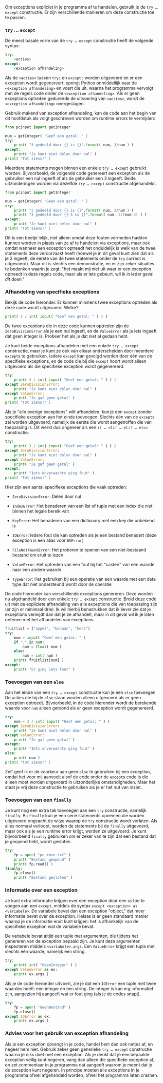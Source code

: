 Om exceptions expliciet in je programma af te handelen, gebruik je de
`try … except` constructie. Er zijn verschillende manieren om deze
constructie toe te passen.

### `try` … `except`

De meest basale vorm van de `try … except` constructie heeft de
volgende syntax:

```python
try:
    <acties>
except:
    <exception afhandeling>
```

Als de `<acties>` tussen `try:` en `except:` worden uitgevoerd en er een
exception wordt gegenereert, springt Python onmiddellijk naar de
`<exception afhandeling>` en voert die uit, waarna het programma
vervolgt met de regels code onder de `<exception afhandeling>`. Als er
geen exceptions optreden gedurende de uitvoering van `<acties>`, wordt
de `<exception afhandeling>` overgeslagen.

Gebruik makend van exception afhandeling, kan de code aan het begin van
dit hoofdstuk als volgt geschreven worden om runtime errors te
vermijden:

```python
from pcinput import getInteger

num = getInteger( "Geef een getal: " )
try:
    print( "3 gedeeld door {} is {}".format( num, 3/num ) )
except:
    print( "Je kunt niet delen door nul" )
print( "Tot ziens!" )
```

Meerdere statements mogen binnen een enkele `try … except` gebruikt
worden. Bijvoorbeeld, de volgende code genereert een exception als de
gebruiker een nul ingeeft of als de gebruiker een 3 ingeeft. Beide
uitzonderingen worden via dezelfde `try … except` constructie
afgehandeld.

```python
from pcinput import getInteger

num = getInteger( "Geen een getal: " )
try:
    print( "3 gedeeld door {} is {}".format( num, 3/num ) )
    print( "3 gedeeld door {}-3 is {}".format( num, 3/(num-3) ) )
except:
    print( "Je kunt niet delen door nul" )
print( "Tot ziens!" )
```

Dit is een beetje lelijk, niet alleen omdat deze fouten vermeden hadden
kunnen worden in plaats van ze af te handelen via exceptions, maar ook
omdat wanneer een exception optreedt het onduidelijk is welk van de twee
statements deze veroorzaakt heeft (hoewel je in dit geval kunt zien dat
als je 3 ingeeft, de eerste van de twee statements onder de `try`
correct is uitgevoerd). Maar dit is slechts een demonstratie, en er zijn
zeker situaties te bedenken waarin je zegt: "het maakt mij niet uit waar
er een exception optreedt in deze regels code, maar als er iets gebeurt,
wil ik in ieder geval *dit* doen."

### Afhandeling van specifieke exceptions

Bekijk de code hieronder. Er kunnen minstens twee exceptions optreden
als deze code wordt uitgevoerd. Welke?

```python
print( 3 / int( input( "Geef een getal: " ) ) )
```

De twee exceptions die in deze code kunnen optreden zijn de
`ZeroDivisionError` als je een nul ingeeft, en de `ValueError` als je
iets ingeeft dat geen integer is. Probeer het als je dat niet al gedaan
hebt.

Je kunt beide exceptions afhandelen met een enkele `try … except`
constructie, maar je kunt ze ook van elkaar onderscheiden door meerdere
`except`s te gebruiken. Iedere `except` kan gevolgd worden door één van
de specifieke exceptions, en de code die bij die `except` hoort wordt
alleen uitgevoerd als die specifieke exception wordt gegenereerd.

```python
try:
    print( 3 / int( input( "Geef een getal: " ) ) )
except ZeroDivisionError:
    print( "Je kunt niet delen door nul" )
except ValueError:
    print( "Je gaf geen getal" )
print( "Tot ziens!" )
```

Als je "alle overige exceptions" wilt afhandelen, kun je een `except`
zonder specifieke exception aan het einde toevoegen. Slechts één van de
`except`s zal worden uitgevoerd, namelijk de eerste die wordt
aangetroffen die van toepassing is. Dit werkt dus ongeveer als een
`if … elif … elif … else` constructie.

```python
try:
    print( 3 / int( input( "Geef een getal: " ) ) )
except ZeroDivisionError:
    print( "Je kunt niet delen door nul" )
except ValueError:
    print( "Je gaf geen getal" )
except:
    print( "Iets onverwachts ging fout" )
print( "Tot ziens!" )
```

Hier zijn een aantal specifieke exceptions die vaak optreden:

-   `ZeroDivisionError`: Delen door nul

-   `IndexError`: Het benaderen van een list of tuple met een index die
    niet binnen het legale bereik valt

-   `KeyError`: Het benaderen van een dictionary met een key die
    onbekend is

-   `IOError`: Iedere fout die kan optreden als je een bestand benadert
    (deze exception is een alias voor `OSError`)

-   `FileNotFoundError`: Het proberen te openen van een niet-bestaand
    bestand om eruit te lezen

-   `ValueError`: Het optreden van een fout bij het "casten" van een
    waarde naar een andere waarde

-   `TypeError`: Het gebruiken bij een operatie van een waarde met een
    data type dat niet ondersteund wordt door de operatie

De code hieronder kan verschillende exceptions genereren. Deze worden nu
afgehandeld door een enkele `try … except` constructie. Breid deze
code uit met de expliciete afhandeling van alle exceptions die van
toepassing zijn (er zijn er minimaal drie). Ik wil hierbij benadrukken
dat ik liever zie dat je exceptions vermijdt dan dat je ze afhandelt,
maar in dit geval wil ik je laten oefenen met het afhandelen van
exceptions.

```python
fruitlist = ["appel", "banaan", "kers"]
try:
    num = input( "Geef een getal: " )
    if "." in num:
        num = float( num )
    else:
        num = int( num )
    print( fruitlist[num] )
except:
    print( "Er ging iets fout" )    
```

### Toevoegen van een `else`

Aan het einde van een `try … except` constructie kun je een `else`
toevoegen. De acties die bij de `else` staan worden alleen uitgevoerd
als er geen exception optreedt. Bijvoorbeeld, in de code hieronder wordt
de berekende waarde voor `num` alleen getoond als er geen exception
wordt gegenereerd.

```python
try:
    num = 3 / int( input( "Geef een getal: " ) ) 
except ZeroDivisionError:
    print( "Je kunt niet delen door nul" )
except ValueError:
    print( "Je gaf geen getal" )
except:
    print( "Iets onverwachts ging fout" )
else:
    print( num )
print( "Tot ziens!" )
```

Zelf geef ik er de voorkeur aan geen `else` te gebruiken bij een
exception, omdat het voor mij aanvoelt alsof de code onder de `except`s
code is die alleen moet worden uitgevoerd in uitzonderlijke
omstandigheden. Maar het staat je vrij deze constructie te gebruiken als
je er het nut van inziet.

### Toevoegen van een `finally`

Je kunt nog een extra tak toevoegen aan een `try` constructie, namelijk
`finally`. Bij `finally` kun je een serie statements opnemen die worden
uitgevoerd ongeacht de wijze waarop de `try` constructie wordt verlaten.
Als alles normaal verloopt, worden de statements bij de `finally`
uitgevoerd, maar ook als je een runtime error krijgt, worden ze
uitgevoerd. Je kunt bijvoorbeeld `finally` gebruiken om er zeker van te
zijn dat een bestand dat je geopend hebt, wordt gesloten.

```python
try:
    fp = open( "pc_rose.txt" )
    print( "Bestand geopend" )
    print( fp.read() )
finally:
    fp.close()
    print( "Bestand gesloten" )
```

### Informatie over een exception

Je kunt extra informatie krijgen over een exception door een `as` toe te
voegen aan een `except`, middels de syntax
`except <exception> as <variabele>`. De variabele bevat dan een
exception "object," dat meer informatie bevat over de exception. Helaas
is er geen standaard manier waarop je de informatie eruit kunt krijgen:
het is afhankelijk van de specifieke exception wat de variabele bevat.

De variabele bevat altijd een tuple met argumenten, die tijdens het
genereren van de exception bepaald zijn. Je kunt deze argumenten
inspecteren middels `<variabele>.args`. Een `ValueError` krijgt een
tuple met slechts één waarde, namelijk een string.

```python
try:
    print( int( "GeenInteger" ) )
except ValueError as ex:
    print( ex.args )
```

Als je de code hieronder uitvoert, zie je dat een `IOError` een tuple
met twee waardes heeft: een integer en een string. De integer is kan erg
informatief zijn, aangezien hij aangeeft wat er fout ging (als je de
codes snapt).

```python
try:
    fp = open( "GeenBestand" )
    fp.close()
except IOError as ex:
    print( ex.args )
```

### Advies voor het gebruik van exception afhandeling

Als je een exception opvangt in je code, handel hem dan ook netjes af,
en negeer hem niet. Gebruik zeker geen generieke `try … except`
constructie waarna je niks doet met een exception. Als je denkt dat je
een bepaalde exception veilig kunt negeren, vang dan alleen die
specifieke exception af, en zet commentaar in je programma dat aangeeft
waarom je meent dat je de exception kunt negeren. In principe moeten
alle exceptions in je programma ofwel afgehandeld worden, ofwel het
programma laten crashen.
